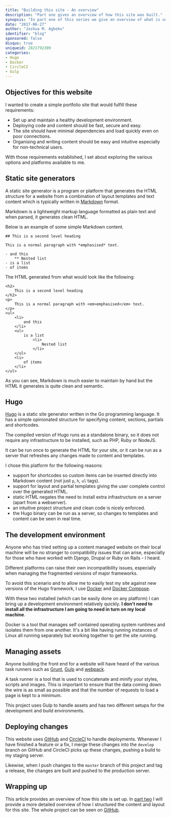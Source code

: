 ```yaml
---
title: "Building this site - An overview"
description: "Part one gives an overview of how this site was built."
synopsis: "In part one of this series we give an overview of what is used to build and maintain this site."
date: "2017-06-27"
author: "Joshua M. Agbeku"
identifier: "blog"
sponsored: false
disqus: true
uniqueid: 2821792309
categories:
- Hugo
- Docker
- CircleCI
- Gulp
---
```


## Objectives for this website

I wanted to create a simple portfolio site that would fulfill these requirements:

- Set up and maintain a healthy development environment.
- Deploying code and content should be fast, secure and easy.
- The site should have minimal dependencies and load quickly even on poor connections.
- Organising and writing content should be easy and intuitive especially for non-technical users.

With those requirements established, I set about exploring the various options and platforms available to me.

## Static site generators
A static site generator is a program or platform that generates the HTML structure for a website from a combination of layout templates and text content which is typically written in [Markdown](https://daringfireball.net/projects/markdown/syntax) format.

Markdown is a lightweight markup language formatted as plain text and when parsed, it generates clean HTML. 

Below is an example of some simple Markdown content.

```
## This is a second level heading

This is a normal paragraph with *emphasised* text.

- and this
	** Nested list
- is a list
- of items
```

The HTML generated from what would look like the following:

```
<h2>
	This is a second level heading
</h2>
<p>
	This is a normal paragraph with <em>emphasised</em> text.
</p>
<ul>
	<li>
		and this
	</li>
	<ul>
		is a list
			<li>
				Nested list
			</li>
	</ul>
	<li>
		of items
	</li>
</ul>
```

As you can see, Markdown is much easier to maintain by hand but the HTML it generates is quite clean and semantic.

## Hugo
[Hugo](https://gohugo.io) is a static site generator written in the Go programming language. It has a simple opinionated structure for specifying content, sections, partials and shortcodes.

The compiled version of Hugo runs as a standalone binary, so it does not require any infrastructure to be installed, such as PHP, Ruby or NodeJS. 

It can be run once to generate the HTML for your site, or it can be run as a server that refreshes any changes made to content and templates. 

I chose this platform for the following reasons:

- support for shortcodes so custom items can be inserted directly into Markdown content (not just `p`, `h`, `ul` tags).
- support for layout and partial templates giving the user complete control over the generated HTML.
- static HTML negates the need to install extra infrastructure on a server (apart from a webserver).
- an intuitive project structure and clean code is nicely enforced.
- the Hugo binary can be run as a server, so changes to templates and content can be seen in real time.

## The development environment
Anyone who has tried setting up a content managed website on their local machine will be no stranger to compatibility issues that can arise, especially for those who have worked with Django, Drupal or Ruby on Rails - I heard. 

Different platforms can raise their own incompatibility issues, especially when managing the fragmented versions of major frameworks. 

To avoid this scenario and to allow me to easily test my site against new versions of the Hugo framework, I use [Docker](https://www.docker.com/) and [Docker Compose](https://docs.docker.com/compose/).

With these two installed (which can be easily done on any platform) I can bring up a development environment relatively quickly. **I don't need to install all the infrastructure I am going to need in turn on my local machine**.

Docker is a tool that manages self contained operating system runtimes and isolates them from one another. It's a bit like having running instances of Linux all running separately but working together to get the site running.

## Managing assets
Anyone building the front end for a website will have heard of the various task runners such as [Grunt](https://gruntjs.com/), [Gulp](http://gulpjs.com/) and [webpack](https://webpack.github.io/).

A task runner is a tool that is used to concatenate and minify your styles, scripts and images. This is important to ensure that the data coming down the wire is as small as possible and that the number of requests to load a page is kept to a minimum.

This project uses Gulp to handle assets and has two different setups for the development and build environments.

## Deploying changes
This website uses [GitHub](https://github.com) and [CircleCI](https://circleci.com/) to handle deployments. Whenever I have finished a feature or a fix, I merge these changes into the `develop` branch on GitHub and CircleCI picks up these changes, pushing a build to my staging server.

Likewise, when I push changes to the `master` branch of this project and tag a release, the changes are built and pushed to the production server.

## Wrapping up
This article provides an overview of how this site is set up. In [part two](/blog/hugo-setup) I will provide a more detailed overview of how I structured the content and layout for this site. The whole project can be seen on [GitHub](https://github.com/mawulijo/mawulijo).



